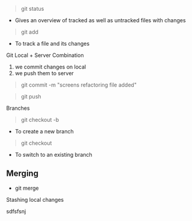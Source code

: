 


> git status
- Gives an overview of tracked as well as untracked files with changes


> git add <relative-file-path>
- To track a file and its changes



Git Local + Server Combination
1. we commit changes on local
2. we push them to server

>git commit -m "screens refactoring file added"  


> git push


Branches


> git checkout -b <branch-name>
- To create a new branch

> git checkout <branch-name>
- To switch to an existing branch



Merging
- 
- git merge <branch-name->

Stashing local changes 






sdfsfsnj



